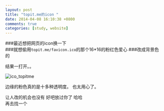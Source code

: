 ```yaml
---
layout: post
title: "topit.me的icon "
date: 2014-04-08 16:10:38 +0800
comments: true
categories: [study, website]
---
```




###最近想把网页的icon换一下  
###就想偷用`topit.me/favicon.ico`的那个16*16的粉红色爱心
###改成背景色的  

结果一打开。。

<!--more-->

![ico_topitme](/images\blog\140408_topitme\1.jpg) 

边缘的粉色真的是十多种透明度。   也太用心了。

让人改的机会也没有     好吧放过你了    哈哈   
再去找一个

